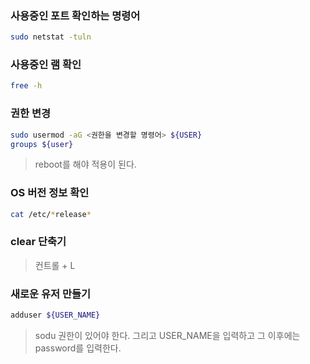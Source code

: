 
### 사용중인 포트 확인하는 명령어

```bash
sudo netstat -tuln
```

### 사용중인 램 확인

```bash
free -h
```

### 권한 변경

```bash
sudo usermod -aG <권한을 변경할 명령어> ${USER}
groups ${user}
```

> reboot를 해야 적용이 된다.


### OS 버전 정보 확인

```bash
cat /etc/*release*
```

### clear 단축기

> 컨트롤 + L


### 새로운 유저 만들기
```bash
adduser ${USER_NAME}
```

> sodu 권한이 있어야 한다. 그리고 USER_NAME을 입력하고 그 이후에는 password를 입력한다.
